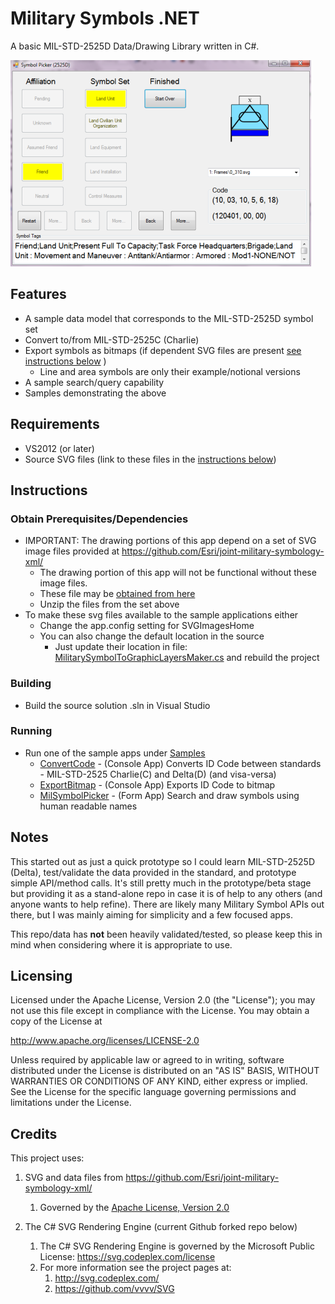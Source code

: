 # Military Symbols .NET 

A basic MIL-STD-2525D Data/Drawing Library written in C#.

![Image of Military Features Data](Screenshot.jpg)

## Features

* A sample data model that corresponds to the MIL-STD-2525D symbol set
* Convert to/from MIL-STD-2525C (Charlie)
* Export symbols as bitmaps (if dependent SVG files are present [see instructions below](#instructions) ) 
    * Line and area symbols are only their example/notional versions
* A sample search/query capability
* Samples demonstrating the above

## Requirements

* VS2012 (or later)
* Source SVG files (link to these files in the [instructions below](#instructions))

## Instructions

### Obtain Prerequisites/Dependencies

* IMPORTANT: The drawing portions of this app depend on a set of SVG image files provided at https://github.com/Esri/joint-military-symbology-xml/ 
    * The drawing portion of this app will not be functional without these image files.
    * These file may be [obtained from here](https://github.com/Esri/joint-military-symbology-xml/tree/master/svg)
    * Unzip the files from the set above
* To make these svg files available to the sample applications either 
    * Change the app.config setting for SVGImagesHome
    * You can also change the default location in the source 
        * Just update their location in file: [MilitarySymbolToGraphicLayersMaker.cs](./MilitarySymbols/MilitarySymbolToGraphicLayersMaker.cs) and rebuild the project

### Building

* Build the source solution .sln in Visual Studio

### Running

* Run one of the sample apps under [Samples](./Samples)
    * [ConvertCode](./Samples/ConvertCode) - (Console App) Converts ID Code between standards -  MIL-STD-2525 Charlie(C) and Delta(D) (and visa-versa)
    * [ExportBitmap](./Samples/ExportBitmap) - (Console App) Exports ID Code to bitmap
    * [MilSymbolPicker](./Samples/MilSymbolPicker) - (Form App) Search and draw symbols using human readable names

## Notes

This started out as just a quick prototype so I could learn MIL-STD-2525D (Delta), test/validate the data provided in the standard, and prototype simple API/method calls. It's still pretty much in the prototype/beta stage but providing it as a stand-alone repo in case it is of help to any others (and anyone wants to help refine). There are likely many Military Symbol APIs out there, but I was mainly aiming for simplicity and a few focused apps.

This repo/data has **not** been heavily validated/tested, so please keep this in mind when considering where it is appropriate to use. 

## Licensing

Licensed under the Apache License, Version 2.0 (the "License");
you may not use this file except in compliance with the License.
You may obtain a copy of the License at

   http://www.apache.org/licenses/LICENSE-2.0

Unless required by applicable law or agreed to in writing, software
distributed under the License is distributed on an "AS IS" BASIS,
WITHOUT WARRANTIES OR CONDITIONS OF ANY KIND, either express or implied. See the License for the specific language governing permissions and
limitations under the License.

## Credits

This project uses:

1. SVG and data files from https://github.com/Esri/joint-military-symbology-xml/ 
    1. Governed by the [Apache License, Version 2.0](http://www.apache.org/licenses/LICENSE-2.0)

1. The C# SVG Rendering Engine (current Github forked repo below)
    1.  The C# SVG Rendering Engine is governed by the Microsoft Public License: https://svg.codeplex.com/license
    1.  For more information see the project pages at:
        1.  http://svg.codeplex.com/
        1.  https://github.com/vvvv/SVG 

